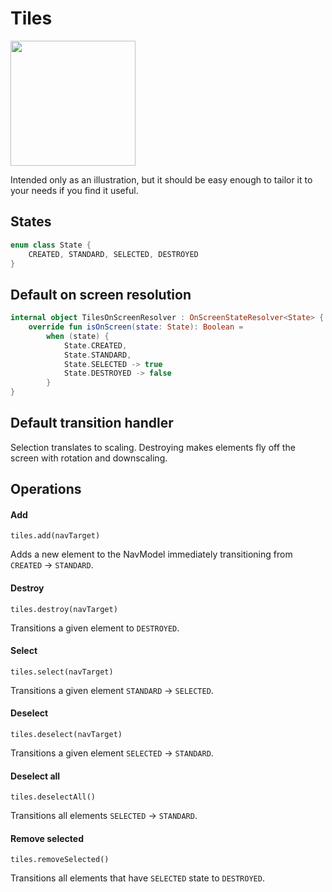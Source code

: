 # Tiles

<img src="https://i.imgur.com/N8rEPrJ.gif" width="200">

Intended only as an illustration, but it should be easy enough to tailor it to your needs if you find it useful.

## States

```kotlin
enum class State {
    CREATED, STANDARD, SELECTED, DESTROYED
}
```

## Default on screen resolution

```kotlin
internal object TilesOnScreenResolver : OnScreenStateResolver<State> {
    override fun isOnScreen(state: State): Boolean =
        when (state) {
            State.CREATED,
            State.STANDARD,
            State.SELECTED -> true
            State.DESTROYED -> false
        }
}
```

## Default transition handler

Selection translates to scaling.
Destroying makes elements fly off the screen with rotation and downscaling.


## Operations

#### Add

`tiles.add(navTarget)`

Adds a new element to the NavModel immediately transitioning from `CREATED` -> `STANDARD`.


#### Destroy

`tiles.destroy(navTarget)`

Transitions a given element to `DESTROYED`.


#### Select

`tiles.select(navTarget)`

Transitions a given element `STANDARD` -> `SELECTED`.


#### Deselect

`tiles.deselect(navTarget)`

Transitions a given element `SELECTED` -> `STANDARD`.


#### Deselect all

`tiles.deselectAll()`

Transitions all elements `SELECTED` -> `STANDARD`.



#### Remove selected

`tiles.removeSelected()`

Transitions all elements that have `SELECTED` state to `DESTROYED`.
